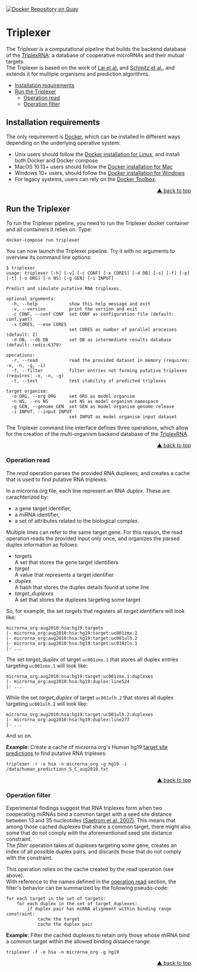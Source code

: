 <div id="top"></div>

[![Docker Repository on Quay](https://quay.io/repository/bagnacan/triplexer/status "Docker Repository on Quay")](https://quay.io/repository/bagnacan/triplexer)

# Triplexer

The Triplexer is a computational pipeline that builds the backend database of
the [TriplexRNA](https://triplexrna.org): a database of cooperative microRNAs
and their mutual targets.  
The Triplexer is based on the work of [Lai et al.](https://doi.org/10.1093/nar/gks657)
and [Schmitz et al.](https://doi.org/10.1093/nar/gku465), and extends it for
multiple organisms and prediction algorithms.

- [Installation requirements](#installation-requirements)
- [Run the Triplexer](#run-the-triplexer)
  - [Operation read](#operation-read)
  - [Operation filter](#operation-filter)



## Installation requirements

The only requirement is [Docker](https://www.docker.com/), which can be
installed in different ways depending on the underlying operative system:
- Unix users should follow the [Docker installation for Linux](https://docs.docker.com/compose/install/#install-compose-on-linux-systems#install-compose-on-linux-systems),
and install both Docker and Docker compose
- MacOS 10.13+ users should follow the [Docker installation for Mac](https://docs.docker.com/docker-for-mac/install/)
- Windows 10+ users, should follow the [Docker installation for Windows](https://docs.docker.com/docker-for-windows/install/)
- For legacy systems, users can rely on the [Docker Toolbox](https://docs.docker.com/toolbox/overview/).
<p align="right"><a href="#top">&#x25B2; back to top</a></p>



## Run the Triplexer

To run the Triplexer pipeline, you need to run the Triplexer docker container
and all containers it relies on. Type:
```
docker-compose run triplexer
```

You can now launch the Triplexer pipeline. Try it with no arguments to overview
its command line options:
```
$ triplexer
usage: triplexer [-h] [-v] [-c CONF] [-x CORES] [-d DB] [-s] [-f] [-p] [-t] [-o ORG] [-n NS] [-g GEN] [-i INPUT]

Predict and simulate putative RNA triplexes.

optional arguments:
  -h, --help            show this help message and exit
  -v, --version         print the version and exit
  -c CONF, --conf CONF  set CONF as configuration file (default: conf.yaml)
  -x CORES, --exe CORES
                        set CORES as number of parallel processes (default: 2)
  -d DB, --db DB        set DB as intermediate results database (default: redis:6379)

operations:
  -r, --read            read the provided dataset in memory (requires: -o, -n, -g, -i)
  -f, --filter          filter entries not forming putative triplexes (requires: -o, -n, -g)
  -t, --test            test stability of predicted triplexes

target organism:
  -o ORG, --org ORG     set ORG as model organism
  -n NS, --ns NS        set NS as model organism namespace
  -g GEN, --genome GEN  set GEN as model organism genome release
  -i INPUT, --input INPUT
                        set INPUT as model organism input dataset
```

The Triplexer command line interface defines three operations, which allow for
the creation of the multi-organism backend database of the [TriplexRNA](https://triplexrna.org).
<p align="right"><a href="#top">&#x25B2; back to top</a></p>



### Operation read

The *read* operation parses the provided RNA duplexes, and creates a cache
that is used to find putative RNA triplexes.  

In a microrna.org file, each line represent an RNA *duplex*. These are
carachterized by:
- a gene target identifier,
- a miRNA identifier,
- a set of attributes related to the biological complex.

Multiple lines can refer to the same target gene. For this reason, the read
operation reads the provided input only once, and organizes the parsed duplex
information as follows:
- *targets*  
A set that stores the gene target identifiers
- *target*  
A value that represents a target identifier
- *duplex*  
A hash that stores the duplex details found at some line
- *target_duplexes*  
A set that stores the duplexes targeting some target

So, for example, the set *targets* that registers all *target* identifiers will
look like:
```
microrna_org:aug2010:hsa:hg19:targets
|- microrna_org:aug2010:hsa:hg19:target:uc001zmx.1
|- microrna_org:aug2010:hsa:hg19:target:uc001ulh.2
|- microrna_org:aug2010:hsa:hg19:target:uc010zln.1
|- ...
```

The set *target_duplex* of target ``uc001zmx.1`` that stores all duplex entries
targeting ``uc001zmx.1`` will look like:
```
microrna_org:aug2010:hsa:hg19:target:uc001zmx.1:duplexes
|- microrna_org:aug2010:hsa:hg19:duplex:line524
|- ...
```
While the set *target_duplex* of target ``uc001ulh.2`` that stores all duplex
targeting ``uc001ulh.2`` will look like:
```
microrna_org:aug2010:hsa:hg19:target:uc001ulh.2:duplexes
|- microrna_org:aug2010:hsa:hg19:duplex:line277
|- ...
```

And so on.  

**Example**: Create a cache of microrna.org's Human hg19 [target site predictions](http://www.microrna.org/microrna/getDownloads.do)
to find putative RNA triplexes:
```
triplexer -r -o hsa -n microrna_org -g hg19 -i /data/human_predictions_S_C_aug2010.txt
```

<p align="right"><a href="#top">&#x25B2; back to top</a></p>



### Operation filter

Experimental findings suggest that RNA triplexes form when two cooperating
miRNAs bind a common target with a seed site distance between 13 and 35
nucleotides [(Saetrom et al. 2007)](https://doi.org/10.1093/nar/gkm133).
This means that among those cached duplexes that share a common target, there
might also some that do not comply with the aforementioned seed site distance
constraint.  
The *filter* operation takes all duplexes targeting some gene, creates an index
of all possible duplex pairs, and discards those that do not comply with the
constraint.  

This operation relies on the cache created by the read operation (see above).  
With reference to the names defined in the [operation read](#operation-read)
section, the filter's behavior can be summarized by the following pseudo-code:
```
for each target in the set of targets:
    for each duplex in the set of target_duplexes:
        if duplex pair has miRNA alignment within binding range constraint:
            cache the target
            cache the duplex pair
```

**Example**: Filter the cached duplexes to retain only those whose miRNA bind a
common target within the allowed binding distance range:
```
triplexer -f -o hsa -n microrna_org -g hg19
```
<p align="right"><a href="#top">&#x25B2; back to top</a></p>
